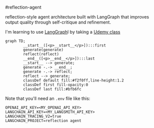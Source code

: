#reflection-agent

reflection-style agent architecture built with LangGraph that improves output quality through self-critique and refinement.

I'm learning to use [LangGraph](https://www.langchain.com/langgraph)l by taking a [Udemy class](https://www.udemy.com/course/langgraph)

``` mermaid
graph TD;
        __start__([<p>__start__</p>]):::first
        generate(generate)
        reflect(reflect)
        __end__([<p>__end__</p>]):::last
        __start__ --> generate;
        generate -.-> __end__;
        generate -.-> reflect;
        reflect --> generate;
        classDef default fill:#f2f0ff,line-height:1.2
        classDef first fill-opacity:0
        classDef last fill:#bfb6fc
```

Note that you'll need an `.env` file like this:

``` text
OPENAI_API_KEY=<MY_OPENAI_API_KEY>
LANGCHAIN_API_KEY=<MY_LANGSMITH_API_KEY>
LANGCHAIN_TRACING_V2=true
LANGCHAIN_PROJECT=reflection agent
```